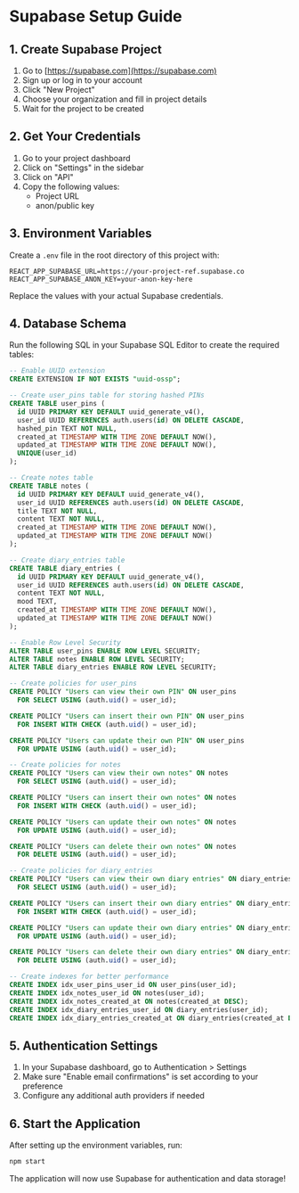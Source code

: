 # Supabase Setup Guide

## 1. Create Supabase Project

1. Go to [https://supabase.com](https://supabase.com)
2. Sign up or log in to your account
3. Click "New Project"
4. Choose your organization and fill in project details
5. Wait for the project to be created

## 2. Get Your Credentials

1. Go to your project dashboard
2. Click on "Settings" in the sidebar
3. Click on "API" 
4. Copy the following values:
   - Project URL
   - anon/public key

## 3. Environment Variables

Create a `.env` file in the root directory of this project with:

```env
REACT_APP_SUPABASE_URL=https://your-project-ref.supabase.co
REACT_APP_SUPABASE_ANON_KEY=your-anon-key-here
```

Replace the values with your actual Supabase credentials.

## 4. Database Schema

Run the following SQL in your Supabase SQL Editor to create the required tables:

```sql
-- Enable UUID extension
CREATE EXTENSION IF NOT EXISTS "uuid-ossp";

-- Create user_pins table for storing hashed PINs
CREATE TABLE user_pins (
  id UUID PRIMARY KEY DEFAULT uuid_generate_v4(),
  user_id UUID REFERENCES auth.users(id) ON DELETE CASCADE,
  hashed_pin TEXT NOT NULL,
  created_at TIMESTAMP WITH TIME ZONE DEFAULT NOW(),
  updated_at TIMESTAMP WITH TIME ZONE DEFAULT NOW(),
  UNIQUE(user_id)
);

-- Create notes table
CREATE TABLE notes (
  id UUID PRIMARY KEY DEFAULT uuid_generate_v4(),
  user_id UUID REFERENCES auth.users(id) ON DELETE CASCADE,
  title TEXT NOT NULL,
  content TEXT NOT NULL,
  created_at TIMESTAMP WITH TIME ZONE DEFAULT NOW(),
  updated_at TIMESTAMP WITH TIME ZONE DEFAULT NOW()
);

-- Create diary_entries table
CREATE TABLE diary_entries (
  id UUID PRIMARY KEY DEFAULT uuid_generate_v4(),
  user_id UUID REFERENCES auth.users(id) ON DELETE CASCADE,
  content TEXT NOT NULL,
  mood TEXT,
  created_at TIMESTAMP WITH TIME ZONE DEFAULT NOW(),
  updated_at TIMESTAMP WITH TIME ZONE DEFAULT NOW()
);

-- Enable Row Level Security
ALTER TABLE user_pins ENABLE ROW LEVEL SECURITY;
ALTER TABLE notes ENABLE ROW LEVEL SECURITY;
ALTER TABLE diary_entries ENABLE ROW LEVEL SECURITY;

-- Create policies for user_pins
CREATE POLICY "Users can view their own PIN" ON user_pins
  FOR SELECT USING (auth.uid() = user_id);

CREATE POLICY "Users can insert their own PIN" ON user_pins
  FOR INSERT WITH CHECK (auth.uid() = user_id);

CREATE POLICY "Users can update their own PIN" ON user_pins
  FOR UPDATE USING (auth.uid() = user_id);

-- Create policies for notes
CREATE POLICY "Users can view their own notes" ON notes
  FOR SELECT USING (auth.uid() = user_id);

CREATE POLICY "Users can insert their own notes" ON notes
  FOR INSERT WITH CHECK (auth.uid() = user_id);

CREATE POLICY "Users can update their own notes" ON notes
  FOR UPDATE USING (auth.uid() = user_id);

CREATE POLICY "Users can delete their own notes" ON notes
  FOR DELETE USING (auth.uid() = user_id);

-- Create policies for diary_entries
CREATE POLICY "Users can view their own diary entries" ON diary_entries
  FOR SELECT USING (auth.uid() = user_id);

CREATE POLICY "Users can insert their own diary entries" ON diary_entries
  FOR INSERT WITH CHECK (auth.uid() = user_id);

CREATE POLICY "Users can update their own diary entries" ON diary_entries
  FOR UPDATE USING (auth.uid() = user_id);

CREATE POLICY "Users can delete their own diary entries" ON diary_entries
  FOR DELETE USING (auth.uid() = user_id);

-- Create indexes for better performance
CREATE INDEX idx_user_pins_user_id ON user_pins(user_id);
CREATE INDEX idx_notes_user_id ON notes(user_id);
CREATE INDEX idx_notes_created_at ON notes(created_at DESC);
CREATE INDEX idx_diary_entries_user_id ON diary_entries(user_id);
CREATE INDEX idx_diary_entries_created_at ON diary_entries(created_at DESC);
```

## 5. Authentication Settings

1. In your Supabase dashboard, go to Authentication > Settings
2. Make sure "Enable email confirmations" is set according to your preference
3. Configure any additional auth providers if needed

## 6. Start the Application

After setting up the environment variables, run:

```bash
npm start
```
The application will now use Supabase for authentication and data storage! 